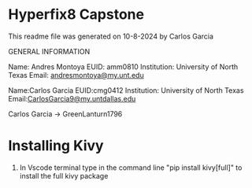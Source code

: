 ﻿# Hyperfix8 Capstone
This readme file was generated on 10-8-2024 by Carlos Garcia

GENERAL INFORMATION

Name: Andres Montoya
EUID: amm0810
Institution: University of North Texas
Email: andresmontoya@my.unt.edu

Name:Carlos Garcia
EUID:cmg0412
Institution: University of North Texas 
Email:CarlosGarcia9@my.untdallas.edu

Carlos Garcia -> GreenLanturn1796



# Installing Kivy

1. In Vscode terminal type in the command line "pip install kivy[full]" to install the full kivy package
